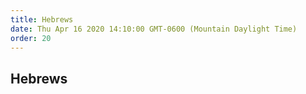 ```yaml
---
title: Hebrews
date: Thu Apr 16 2020 14:10:00 GMT-0600 (Mountain Daylight Time)
order: 20
---
```


## Hebrews